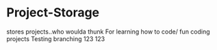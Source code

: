 # Project-Storage
stores projects..who woulda thunk
For learning how to code/ fun coding projects
Testing branching 123 123
